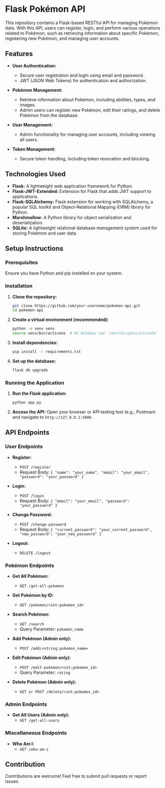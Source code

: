 # Flask Pokémon API

This repository contains a Flask-based RESTful API for managing Pokémon data. With this API, users can register, login, and perform various operations related to Pokémon, such as retrieving information about specific Pokémon, registering new Pokémon, and managing user accounts.

## Features

- **User Authentication:**
  - Secure user registration and login using email and password.
  - JWT (JSON Web Tokens) for authentication and authorization.

- **Pokémon Management:**
  - Retrieve information about Pokémon, including abilities, types, and images.
  - Admin users can register new Pokémon, edit their ratings, and delete Pokémon from the database.

- **User Management:**
  - Admin functionality for managing user accounts, including viewing all users.

- **Token Management:**
  - Secure token handling, including token revocation and blocking.

## Technologies Used

- **Flask:** A lightweight web application framework for Python.
- **Flask-JWT-Extended:** Extension for Flask that adds JWT support to applications.
- **Flask-SQLAlchemy:** Flask extension for working with SQLAlchemy, a popular SQL toolkit and Object-Relational Mapping (ORM) library for Python.
- **Marshmallow:** A Python library for object serialization and deserialization.
- **SQLite:** A lightweight relational database management system used for storing Pokémon and user data.

## Setup Instructions

### Prerequisites

Ensure you have Python and pip installed on your system.

### Installation

1. **Clone the repository:**
   ```bash
   git clone https://github.com/your-username/pokemon-api.git
   cd pokemon-api
   ```

2. **Create a virtual environment (recommended):**
   ```bash
   python -m venv venv
   source venv/bin/activate  # On Windows use `venv\Scripts\activate`
   ```

3. **Install dependencies:**
   ```bash
   pip install -r requirements.txt
   ```

4. **Set up the database:**
   ```bash
   flask db upgrade
   ```

### Running the Application

1. **Run the Flask application:**
   ```bash
   python app.py
   ```

2. **Access the API:**
   Open your browser or API testing tool (e.g., Postman) and navigate to `http://127.0.0.1:5000`.

## API Endpoints

### User Endpoints

- **Register:**
  - `POST /register`
  - Request Body: `{ "name": "your_name", "email": "your_email", "password": "your_password" }`

- **Login:**
  - `POST /login`
  - Request Body: `{ "email": "your_email", "password": "your_password" }`

- **Change Password:**
  - `POST /change-password`
  - Request Body: `{ "current_password": "your_current_password", "new_password": "your_new_password" }`

- **Logout:**
  - `DELETE /logout`

### Pokémon Endpoints

- **Get All Pokémon:**
  - `GET /get-all-pokemon`

- **Get Pokémon by ID:**
  - `GET /pokemon/<int:pokemon_id>`

- **Search Pokémon:**
  - `GET /search`
  - Query Parameter: `pokemon_name`

- **Add Pokémon (Admin only):**
  - `POST /add/<string:pokemon_name>`

- **Edit Pokémon (Admin only):**
  - `POST /edit-pokemon/<int:pokemon_id>`
  - Query Parameter: `rating`

- **Delete Pokémon (Admin only):**
  - `GET or POST /delete/<int:pokemon_id>`

### Admin Endpoints

- **Get All Users (Admin only):**
  - `GET /get-all-users`

### Miscellaneous Endpoints

- **Who Am I:**
  - `GET /who-am-i`

## Contribution

Contributions are welcome! Feel free to submit pull requests or report issues.
